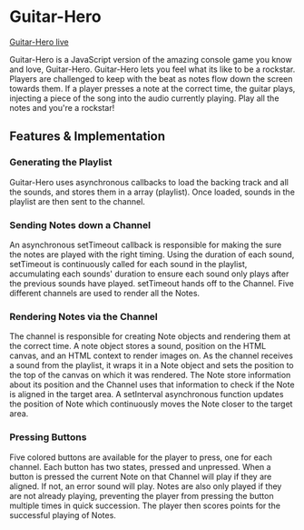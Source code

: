 # Guitar-Hero

[Guitar-Hero live](http://www.yaakovbeiss.com/Guitar-Hero/)

Guitar-Hero is a JavaScript version of the amazing console game you know and love, Guitar-Hero. Guitar-Hero lets you feel what its like to be a rockstar. Players are challenged to keep with the beat as notes flow down the screen towards them. If a player presses a note at the correct time, the guitar plays, injecting a piece of the song into the audio currently playing. Play all the notes and you're a rockstar!

## Features & Implementation

### Generating the Playlist

Guitar-Hero uses asynchronous callbacks to load the backing track and all the sounds, and stores them in a array (playlist). Once loaded, sounds in the playlist are then sent to the channel.

### Sending Notes down a Channel

An asynchronous setTimeout callback is responsible for making the sure the notes are played with the right timing. Using the duration of each sound, setTimeout is continuously called for each sound in the playlist, accumulating each sounds' duration to ensure each sound only plays after the previous sounds have played. setTimeout hands off to the Channel. Five different channels are used to render all the Notes.

### Rendering Notes via the Channel

The channel is responsible for creating Note objects and rendering them at the correct time. A note object stores a sound, position on the HTML canvas, and an HTML context to render images on. As the channel receives a sound from the playlist, it wraps it in a Note object and sets the position to the top of the canvas on which it was rendered. The Note store information about its position and the Channel uses that information to check if the Note is aligned in the target area. A setInterval asynchronous function updates the position of Note which continuously moves the Note closer to the target area.

### Pressing Buttons

Five colored buttons are available for the player to press, one for each channel. Each button has two states, pressed and unpressed. When a button is pressed the current Note on that Channel will play if they are aligned. If not, an error sound will play. Notes are also only played if they are not already playing, preventing the player from pressing the button multiple times in quick succession. The player then scores points for the successful playing of Notes.
